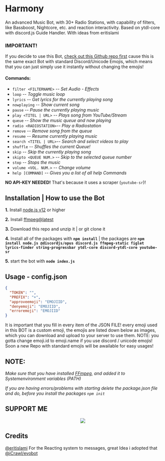 # Harmony


An advanced Music Bot, with 30+ Radio Stations, with capability of filters, like Bassboost, Nightcore, etc. and reaction interactivity. Based on ytdl-core with discord.js Guide Handler. With ideas from eritislami 

### **IMPORTANT!** 

If you decide to use this Bot, [check out this Github repo first](https://github.com/navaneethkm004/Music-Bot-With-Filters) cause this is the same exact Bot with standard Discord/Unicode Emojis, which means that you can just simply use it instantly without changing the emojis!

#### Commands:

- `filter <FILTERNAME>` --    *Set Audio - Effects*
- `loop`                --    *Toggle music loop*
- `lyrics`              --    *Get lyrics for the currently playing song*
- `nowplaying`          --    *Show current song*
- `pause`               --    *Pause the currently playing music*
- `play <TITEL | URL>`  --    *Plays song from YouTube/Stream*
- `queue`               --    *Show the music queue and now playing*
- `radio <RADIOSTATION>`--    *Play a Radiostation*
- `remove`              --    *Remove song from the queue*
- `resume`              --    *Resume currently playing music*
- `search <TITEL | URL>`--    *Search and select videos to play*
- `shuffle`             --    *Shuffles the current Queue!*
- `skip`                --    *Skip the currently playing song*
- `skipto <QUEUE NUM.>` --    *Skip to the selected queue number*
- `stop`                --    *Stops the music*
- `volume <VOL. NUM.>`  --    *Change volume*
- `help [COMMAND]`      --    *Gives you a list of all help Commands*

**NO API-KEY NEEDED!** That's because it uses a scraper (`youtube-sr`)!

## Installation | How to use the Bot

 **1.** Install [node.js v12](https://nodejs.org/api/cli.html#cli_unhandled_rejections_mode) or higher

 **2.** Install [ffmpeg@latest](https://ffmpeg.org) 

 **3.** Download this repo and unzip it    |    or git clone it
 
 **4.** Install all of the packages with **`npm install`**     |  the packages are   **`npm install node.js @discordjs/opus discord.js ffmpeg-static figlet lyrics-finder string-progressbar ytdl-core discord-ytdl-core youtube-sr`**
 
 **5.** start the bot with **`node index.js`**

## Usage - config.json

```json
{
  "TOKEN": "",
  "PREFIX": "+",
  "approveemoji": "EMOJIID",
  "denyemoji": "EMOJIID",
  "erroremoji": "EMOJIID"
}
```

It is important that you fill in every item of the JSON FILE! every emoji used in this BOT is a custom emoji, the emojis are listed down below as images, which you can download and upload to your server to use them. NOTE: you gotta change emoji.id to emoji.name if you use discord / unicode emojis! Soon a new Repo with standard emojis will be awailable for easy usages!

## **NOTE:**

*Make sure that you have installed [FFmpeg](https://ffmpeg.org), and added it to Systemenvironment variables (PATH)*

*If you are having errors/problems with starting delete the package.json file and do, before you install the packages `npm init`*

## SUPPORT ME

<div align="center">
            <a href="https://www.buymeacoffee.com/navaneethkm" target="_blank" style="display: inline-block;">
                <img
                    src="https://img.shields.io/badge/Donate-Buy%20Me%20A%20Coffee-orange.svg?style=flat-square" 
                    align="center"
                />
            </a></div>

## Credits

[@eritislami](https://github.com/eritislami/) For the Reacting system to messages, great Idea i adopted that [@iCrawl/evobot](https://github.com/eritislami/evobot)
